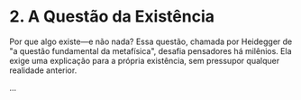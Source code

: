 # 2. A Questão da Existência

Por que algo existe—e não nada? Essa questão, chamada por Heidegger de "a questão fundamental da metafísica", desafia pensadores há milênios. Ela exige uma explicação para a própria existência, sem pressupor qualquer realidade anterior.

...
